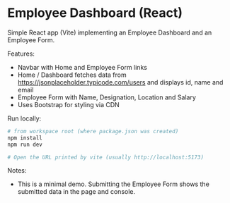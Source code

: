 # Employee Dashboard (React)

Simple React app (Vite) implementing an Employee Dashboard and an Employee Form.

Features:
- Navbar with Home and Employee Form links
- Home / Dashboard fetches data from https://jsonplaceholder.typicode.com/users and displays id, name and email
- Employee Form with Name, Designation, Location and Salary
- Uses Bootstrap for styling via CDN

Run locally:

```bash
# from workspace root (where package.json was created)
npm install
npm run dev

# Open the URL printed by vite (usually http://localhost:5173)
```

Notes:
- This is a minimal demo. Submitting the Employee Form shows the submitted data in the page and console.
